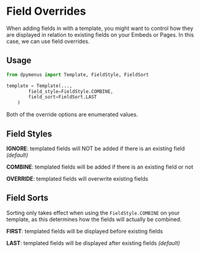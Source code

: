 # Field Overrides

When adding fields in with a template, you might want to control how they are displayed in relation to existing fields on your Embeds or Pages. In this case, we can use field overrides.

## Usage

```python
from dpymenus import Template, FieldStyle, FieldSort

template = Template(..., 
        field_style=FieldStyle.COMBINE, 
        field_sort=FieldSort.LAST
    )
```

Both of the override options are enumerated values.

## Field Styles

**IGNORE**: templated fields will NOT be added if there is an existing field *(default)*

**COMBINE**: templated fields will be added if there is an existing field or not

**OVERRIDE**: templated fields will overwrite existing fields

## Field Sorts

Sorting only takes effect when using the `FieldStyle.COMBINE` on your template, as this determines how the fields will actually be combined.

**FIRST**: templated fields will be displayed before existing fields

**LAST**:  templated fields will be displayed after existing fields *(default)*
